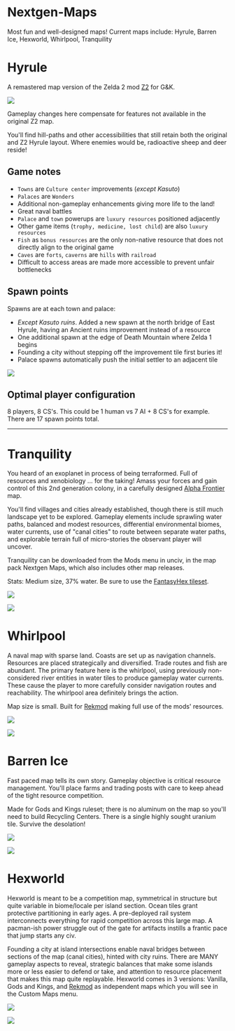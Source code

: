 # Nextgen-Maps
Most fun and well-designed maps! Current maps include: Hyrule, Barren Ice, Hexworld, Whirlpool, Tranquility

# Hyrule

A remastered map version of the Zelda 2 mod [Z2](https://github.com/hackedpassword/Z2) for G&K.

![](https://raw.githubusercontent.com/hackedpassword/Unciv-Assets/main/Images/Nextgen-Maps/Screenshot_20240316_163346.jpg)

Gameplay changes here compensate for features not available in the original Z2 map. 

You'll find hill-paths and other accessibilities that still retain both the original and Z2 Hyrule layout. Where enemies would be, radioactive sheep and deer reside!

## Game notes
- `Towns` are `Culture center` improvements (_except Kasuto_)
- `Palaces` are `Wonders`
- Additional non-gameplay enhancements giving more life to the land!
- Great naval battles
- `Palace` and `town` powerups are `luxury resources` positioned adjacently
- Other game items (`trophy, medicine, lost child`) are also `luxury resources`
- `Fish` as `bonus resources` are the only non-native resource that does not directly align to the original game
- `Caves` are `forts`, `caverns` are `hills` with `railroad`
- Difficult to access areas are made more accessible to prevent unfair bottlenecks

## Spawn points
Spawns are at each town and palace:
- _Except Kasuto ruins_. Added a new spawn at the north bridge of East Hyrule, having an Ancient ruins improvement instead of a resource
- One additional spawn at the edge of Death Mountain where Zelda 1 begins
- Founding a city without stepping off the improvement tile first buries it!
- Palace spawns automatically push the initial settler to an adjacent tile

![](https://github.com/hackedpassword/Unciv-Assets/blob/main/Images/Nextgen-Maps/Hyrule-preview.png)

## Optimal player configuration
8 players, 8 CS's. This could be 1 human vs 7 AI + 8 CS's for example. There are 17 spawn points total.

---

# Tranquility

You heard of an exoplanet in process of being terraformed. Full of resources and xenobiology ... for the taking! Amass your forces and gain control of this 2nd generation colony, in a carefully designed [Alpha Frontier](https://github.com/carriontrooper/Alpha-Frontier) map.

You'll find villages and cities already established, though there is still much landscape yet to be explored. Gameplay elements include sprawling water paths, balanced and modest resources, differential environmental biomes, water currents, use of "canal cities" to route between separate water paths, and explorable terrain full of micro-stories the observant player will uncover.

Tranquility can be downloaded from the Mods menu in unciv, in the map pack Nextgen Maps, which also includes other map releases.

Stats: Medium size, 37% water. Be sure to use the [FantasyHex tileset](https://github.com/carriontrooper/Alpha-Frontier/tree/main/Images/TileSets/FantasyHex).

![](https://github.com/hackedpassword/Unciv-Assets/blob/main/Images/Nextgen-Maps/Tranquility_map.jpg)

![](https://github.com/hackedpassword/Unciv-Assets/blob/main/Images/Nextgen-Maps/Tranquility_action.jpg)

# Whirlpool

A naval map with sparse land. Coasts are set up as navigation channels. Resources are placed strategically and diversified. Trade routes and fish are abundant. The primary feature here is the whirlpool, using previously non-considered river entities in water tiles to produce gameplay water currents. These cause the player to more carefully consider navigation routes and reachability. The whirlpool area definitely brings the action.

Map size is small. Built for [Rekmod](https://github.com/ravignir/RekMOD) making full use of the mods' resources.

![](https://github.com/hackedpassword/Unciv-Assets/blob/main/Images/Nextgen-Maps/Whirlpool_map.jpg)

![](https://github.com/hackedpassword/Unciv-Assets/blob/main/Images/Nextgen-Maps/Whirlpool_action.jpg)

# Barren Ice

Fast paced map tells its own story. Gameplay objective is critical resource management. You'll place farms and trading posts with care to keep ahead of the tight resource competition.

Made for Gods and Kings ruleset; there is no aluminum on the map so you'll need to build Recycling Centers. There is a single highly sought uranium tile. Survive the desolation!

![](https://github.com/hackedpassword/Unciv-Assets/blob/main/Images/Nextgen-Maps/Barren_Ice_map.jpg)

![](https://github.com/hackedpassword/Unciv-Assets/blob/main/Images/Nextgen-Maps/Barren_Ice_action.jpg)

# Hexworld

Hexworld is meant to be a competition map, symmetrical in structure but quite variable in biome/locale per island section. Ocean tiles grant protective partitioning in early ages. A pre-deployed rail system interconnects everything for rapid competition across this large map. A pacman-ish power struggle out of the gate for artifacts instills a frantic pace that jump starts any civ.

Founding a city at island intersections enable naval bridges between sections of the map (canal cities), hinted with city ruins. There are MANY gameplay aspects to reveal, strategic balances that make some islands more or less easier to defend or take, and attention to resource placement that makes this map quite replayable. Hexworld comes in 3 versions: Vanilla, Gods and Kings, and [Rekmod](https://github.com/ravignir/RekMOD) as independent maps which you will see in the Custom Maps menu.

![](https://github.com/hackedpassword/Unciv-Assets/blob/main/Images/Nextgen-Maps/Hexworld_map.jpg)

![](https://github.com/hackedpassword/Unciv-Assets/blob/main/Images/Nextgen-Maps/Hexworld_action.jpg)

